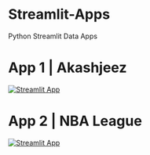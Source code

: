 # Streamlit-Apps
Python Streamlit Data Apps

# App 1 | Akashjeez 
[![Streamlit App](https://static.streamlit.io/badges/streamlit_badge_black_white.svg)](https://share.streamlit.io/akashjeez/Streamlit-Apps/main/akashjeez.py)

# App 2 | NBA League 
[![Streamlit App](https://static.streamlit.io/badges/streamlit_badge_black_white.svg)](https://share.streamlit.io/akashjeez/Streamlit-Apps/main/NBA_League.py)
